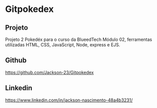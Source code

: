 # Gitpokedex

## Projeto
Projeto 2 Pokedéx para o curso da BlueedTech Módulo 02, ferramentas utilizadas HTML, CSS, JavaScript, Node, express e EJS.

## Github
https://github.com/Jackson-23/Gitpokedex

## Linkedin
https://www.linkedin.com/in/jackson-nascimento-48a4b3231/

